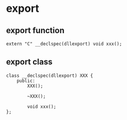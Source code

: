 # export

## export function
```
extern "C" __declspec(dllexport) void xxx();
```

## export class
```
class __declspec(dllexport) XXX {
    public:
        XXX();
        
        ~XXX();

        void xxx();
};
```